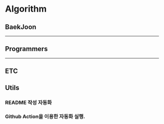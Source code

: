
# Algorithm

[//]: # (BaekJoon START)
## BaekJoon

[//]: # (BaekJoon END)

---
[//]: # (Programmers START)
## Programmers


---
## ETC

## Utils
### README 작성 자동화
### Github Action을 이용한 자동화 실행.
